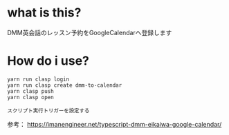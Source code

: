 # what is this?
DMM英会話のレッスン予約をGoogleCalendarへ登録します

# How do i use?

```
yarn run clasp login
yarn run clasp create dmm-to-calendar
yarn clasp push
yarn clasp open

スクリプト実行トリガーを設定する
```

参考：
https://imanengineer.net/typescript-dmm-eikaiwa-google-calendar/
